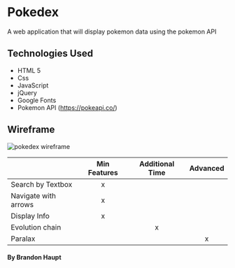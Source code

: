 # Pokedex

A web application that will display pokemon data using the pokemon API

## Technologies Used

- HTML 5
- Css
- JavaScript
- jQuery
- Google Fonts
- Pokemon API (https://pokeapi.co/)

## Wireframe

![pokedex wireframe](https://i.imgur.com/mEJJTIR.png)

|                      | Min Features | Additional Time | Advanced |
| -------------------- | :----------: | :-------------: | :------: |
| Search by Textbox    |      x       |                 |          |
| Navigate with arrows |      x       |                 |          |
| Display Info         |      x       |                 |          |
| Evolution chain      |              |        x        |          |
| Paralax              |              |                 |    x     |

#### By Brandon Haupt
